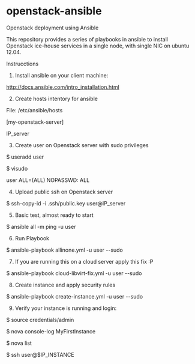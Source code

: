 openstack-ansible
=================

Openstack deployment using Ansible

This repository provides a series of playbooks in ansible to install Openstack ice-house services
in a single node, with single NIC on ubuntu 12.04.

Instrucctions

1. Install ansible on your client machine:

http://docs.ansible.com/intro_installation.html
 

2. Create hosts intentory for ansible

File: /etc/ansible/hosts

 [my-openstack-server]
 
 IP_server


3. Create user on Openstack server with sudo privileges

$ useradd user

$ visudo

  user        ALL=(ALL)       NOPASSWD: ALL


4. Upload public ssh on Openstack server

$ ssh-copy-id -i .ssh/public.key user@IP_server


5. Basic test, almost ready to start

$ ansible all -m ping -u user


6. Run Playbook 

$ ansible-playbook allinone.yml -u user --sudo


7. If you are running this on a cloud server apply this fix :P

$ ansible-playbook cloud-libvirt-fix.yml -u user --sudo


8. Create instance and apply security rules

$ ansible-playbook create-instance.yml -u user --sudo


9. Verify your instance is running and login:

$ source credentials/admin

$ nova console-log MyFirstInstance

$ nova list

$ ssh user@$IP_INSTANCE

